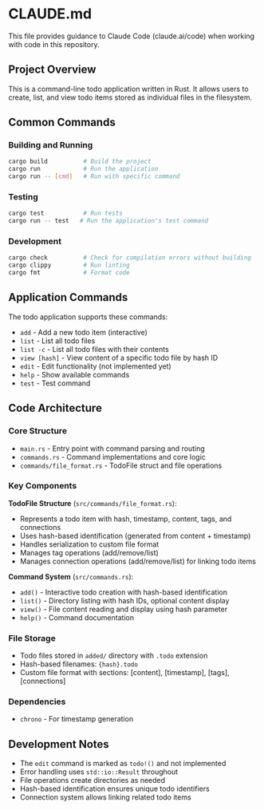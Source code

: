 # CLAUDE.md

This file provides guidance to Claude Code (claude.ai/code) when working with code in this repository.

## Project Overview

This is a command-line todo application written in Rust. It allows users to create, list, and view todo items stored as individual files in the filesystem.

## Common Commands

### Building and Running
```bash
cargo build          # Build the project
cargo run            # Run the application
cargo run -- [cmd]   # Run with specific command
```

### Testing
```bash
cargo test           # Run tests
cargo run -- test   # Run the application's test command
```

### Development
```bash
cargo check          # Check for compilation errors without building
cargo clippy         # Run linting
cargo fmt            # Format code
```

## Application Commands

The todo application supports these commands:
- `add` - Add a new todo item (interactive)
- `list` - List all todo files
- `list -c` - List all todo files with their contents
- `view [hash]` - View content of a specific todo file by hash ID
- `edit` - Edit functionality (not implemented yet)
- `help` - Show available commands
- `test` - Test command

## Code Architecture

### Core Structure
- `main.rs` - Entry point with command parsing and routing
- `commands.rs` - Command implementations and core logic
- `commands/file_format.rs` - TodoFile struct and file operations

### Key Components

**TodoFile Structure** (`src/commands/file_format.rs`):
- Represents a todo item with hash, timestamp, content, tags, and connections
- Uses hash-based identification (generated from content + timestamp)
- Handles serialization to custom file format
- Manages tag operations (add/remove/list)
- Manages connection operations (add/remove/list) for linking todo items

**Command System** (`src/commands.rs`):
- `add()` - Interactive todo creation with hash-based identification
- `list()` - Directory listing with hash IDs, optional content display
- `view()` - File content reading and display using hash parameter
- `help()` - Command documentation

### File Storage
- Todo files stored in `added/` directory with `.todo` extension
- Hash-based filenames: `{hash}.todo`
- Custom file format with sections: [content], [timestamp], [tags], [connections]

### Dependencies
- `chrono` - For timestamp generation

## Development Notes

- The `edit` command is marked as `todo!()` and not implemented
- Error handling uses `std::io::Result` throughout
- File operations create directories as needed
- Hash-based identification ensures unique todo identifiers
- Connection system allows linking related todo items